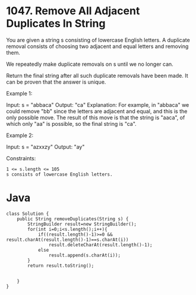 # 1047. Remove All Adjacent Duplicates In String

You are given a string s consisting of lowercase English letters. A duplicate removal consists of choosing two adjacent and equal letters and removing them.

We repeatedly make duplicate removals on s until we no longer can.

Return the final string after all such duplicate removals have been made. It can be proven that the answer is unique.

 

Example 1:

Input: s = "abbaca"
Output: "ca"
Explanation: 
For example, in "abbaca" we could remove "bb" since the letters are adjacent and equal, and this is the only possible move.  The result of this move is that the string is "aaca", of which only "aa" is possible, so the final string is "ca".

Example 2:

Input: s = "azxxzy"
Output: "ay"

 

Constraints:

    1 <= s.length <= 105
    s consists of lowercase English letters.

# Java
```
class Solution {
    public String removeDuplicates(String s) {
        StringBuilder result=new StringBuilder();
        for(int i=0;i<s.length();i++){
            if((result.length()-1)>=0 && result.charAt(result.length()-1)==s.charAt(i))
                result.deleteCharAt(result.length()-1);
            else
                result.append(s.charAt(i));
        }
        return result.toString();


    }
}
```

